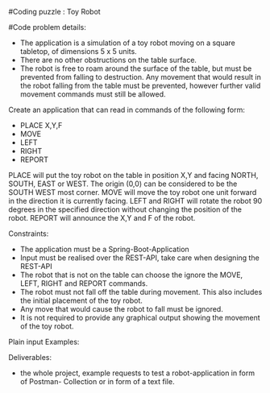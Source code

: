 #Coding puzzle : Toy Robot

#Code problem details:

- The application is a simulation of a toy robot moving on a square tabletop, of
dimensions 5 x 5 units.
- There are no other obstructions on the table surface.
- The robot is free to roam around the surface of the table, but must be prevented from
falling to destruction. Any movement that would result in the robot falling from the table must
be prevented, however further valid movement commands must still be allowed.

Create an application that can read in commands of the following form:
- PLACE X,Y,F
- MOVE
- LEFT
- RIGHT
- REPORT

PLACE will put the toy robot on the table in position X,Y and facing NORTH,
SOUTH, EAST or WEST. The origin (0,0) can be considered to be the SOUTH WEST
most corner.
MOVE will move the toy robot one unit forward in the direction it is currently facing.
LEFT and RIGHT will rotate the robot 90 degrees in the specified direction without
changing the position of the robot.
REPORT will announce the X,Y and F of the robot.

Constraints:
- The application must be a Spring-Boot-Application
- Input must be realised over the REST-API, take care when designing the REST-API
- The robot that is not on the table can choose the ignore the MOVE, LEFT, RIGHT
and REPORT commands.
- The robot must not fall off the table during movement. This also includes the initial
placement of the toy robot.
- Any move that would cause the robot to fall must be ignored.
- It is not required to provide any graphical output showing the movement of the toy
robot.

Plain input Examples:

Deliverables:

- the whole project, example requests to test a robot-application in form of Postman-
Collection or in form of a text file.
